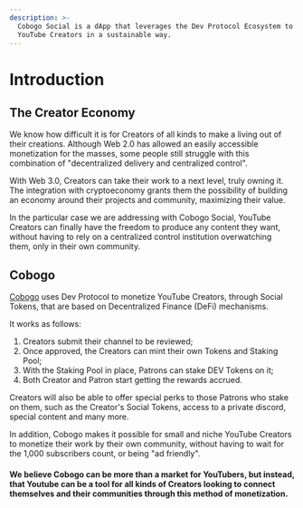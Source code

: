 ```yaml
---
description: >-
  Cobogo Social is a dApp that leverages the Dev Protocol Ecosystem to monetize
  YouTube Creators in a sustainable way.
---
```


# Introduction

## The Creator Economy

We know how difficult it is for Creators of all kinds to make a living out of their creations. Although Web 2.0 has allowed an easily accessible monetization for the masses, some people still struggle with this combination of "decentralized delivery and centralized control".&#x20;

With Web 3.0, Creators can take their work to a next level, truly owning it. The integration with cryptoeconomy grants them the possibility of building an economy around their projects and community, maximizing their value.

In the particular case we are addressing with Cobogo Social, YouTube Creators can finally have the freedom to produce any content they want, without having to rely on a centralized control institution overwatching them, only in their own community.

## Cobogo&#x20;

[Cobogo](https://cobogo.social) uses Dev Protocol to monetize YouTube Creators, through Social Tokens, that are based on Decentralized Finance (DeFi) mechanisms.&#x20;

It works as follows:

1. Creators submit their channel to be reviewed;
2. Once approved, the Creators can mint their own Tokens and Staking Pool;
3. With the Staking Pool in place, Patrons can stake DEV Tokens on it;
4. Both Creator and Patron start getting the rewards accrued.

Creators will also be able to offer special perks to those Patrons who stake on them, such as the Creator's Social Tokens, access to a private discord, special content and many more.

In addition, Cobogo makes it possible for small and niche YouTube Creators to monetize their work by their own community, without having to wait for the 1,000 subscribers count, or being "ad friendly".&#x20;

#### We believe Cobogo can be more than a market for YouTubers, but instead, that Youtube can be a tool for all kinds of Creators looking to connect themselves and their communities through this method of monetization.

